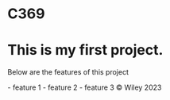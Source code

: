 # C369

<h1> This is my first project.</h1>
<p>Below are the features of this project</p>
- feature 1
- feature 2
- feature 3
&copy Wiley 2023
